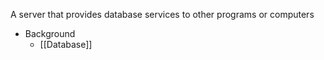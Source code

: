A server that provides database services to other programs or computers

- Background
	- [[Database]]